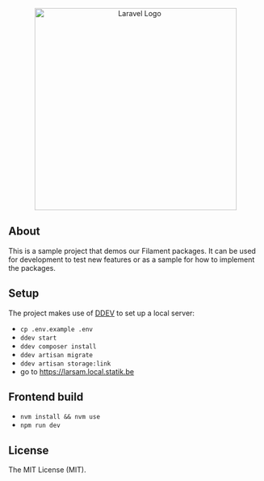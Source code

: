<p align="center"><a href="https://laravel.com" target="_blank"><img src="https://raw.githubusercontent.com/laravel/art/master/logo-lockup/5%20SVG/2%20CMYK/1%20Full%20Color/laravel-logolockup-cmyk-red.svg" width="400" alt="Laravel Logo"></a></p>

## About

This is a sample project that demos our Filament packages. It can be used for development to test new features or as a 
sample for how to implement the packages.

## Setup

The project makes use of [DDEV](https://ddev.com/) to set up a local server:

- `cp .env.example .env`
- `ddev start`
- `ddev composer install`
- `ddev artisan migrate`
- `ddev artisan storage:link`
- go to https://larsam.local.statik.be

## Frontend build

- `nvm install && nvm use`
- `npm run dev`

## License

The MIT License (MIT).
